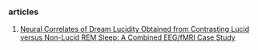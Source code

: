 ### articles

1. [Neural Correlates of Dream Lucidity Obtained from Contrasting Lucid versus Non-Lucid REM Sleep: A Combined EEG/fMRI Case Study ](https://academic.oup.com/sleep/article/35/7/1017/2558845?login=true)

